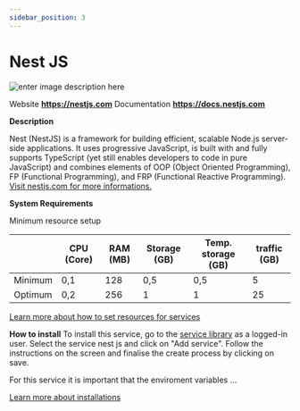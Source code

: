 ```yaml
---
sidebar_position: 3
---
```


# Nest JS

![enter image description here](https://api.mogenius.com/file/id/6001fd0a-c626-4e64-9c19-e167b86b3a30)

Website **https://nestjs.com**
Documentation **https://docs.nestjs.com**

**Description**

Nest (NestJS) is a framework for building efficient, scalable Node.js server-side applications. It uses progressive JavaScript, is built with and fully supports TypeScript (yet still enables developers to code in pure JavaScript) and combines elements of OOP (Object Oriented Programming), FP (Functional Programming), and FRP (Functional Reactive Programming). [Visit nestjs.com for more informations.](#)

**System Requirements**

Minimum resource setup  

||CPU (Core)|RAM (MB)  |Storage (GB)|Temp. storage (GB)|traffic (GB)|
|--|--|--|--|--|--|
| Minimum | 0,1 |128| 0,5 |0,5|5
| Optimum | 0,2 |256| 1 |1|25

[Learn more about how to set resources for services](#)

**How to install**
To install this service, go to the [service library](#) as a logged-in user. Select the service nest js and click on "Add service". Follow the instructions on the screen and finalise the create process by clicking on save.

For this service it is important that the enviroment variables ...

[Learn more about installations](#)
